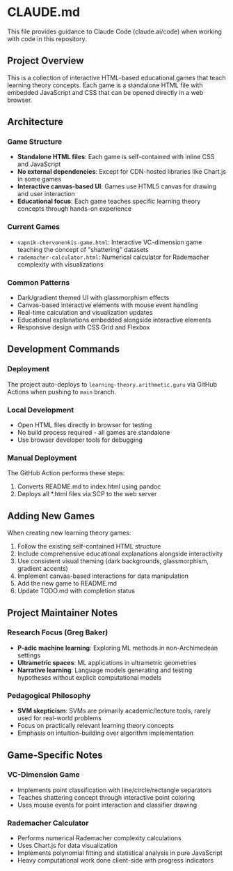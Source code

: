 # CLAUDE.md

This file provides guidance to Claude Code (claude.ai/code) when working with code in this repository.

## Project Overview

This is a collection of interactive HTML-based educational games that teach learning theory concepts. Each game is a standalone HTML file with embedded JavaScript and CSS that can be opened directly in a web browser.

## Architecture

### Game Structure
- **Standalone HTML files**: Each game is self-contained with inline CSS and JavaScript
- **No external dependencies**: Except for CDN-hosted libraries like Chart.js in some games
- **Interactive canvas-based UI**: Games use HTML5 canvas for drawing and user interaction
- **Educational focus**: Each game teaches specific learning theory concepts through hands-on experience

### Current Games
- `vapnik-chervonenkis-game.html`: Interactive VC-dimension game teaching the concept of "shattering" datasets
- `rademacher-calculator.html`: Numerical calculator for Rademacher complexity with visualizations

### Common Patterns
- Dark/gradient themed UI with glassmorphism effects
- Canvas-based interactive elements with mouse event handling
- Real-time calculation and visualization updates
- Educational explanations embedded alongside interactive elements
- Responsive design with CSS Grid and Flexbox

## Development Commands

### Deployment
The project auto-deploys to `learning-theory.arithmetic.guru` via GitHub Actions when pushing to `main` branch.

### Local Development
- Open HTML files directly in browser for testing
- No build process required - all games are standalone
- Use browser developer tools for debugging

### Manual Deployment
The GitHub Action performs these steps:
1. Converts README.md to index.html using pandoc
2. Deploys all *.html files via SCP to the web server

## Adding New Games

When creating new learning theory games:
1. Follow the existing self-contained HTML structure
2. Include comprehensive educational explanations alongside interactivity
3. Use consistent visual theming (dark backgrounds, glassmorphism, gradient accents)
4. Implement canvas-based interactions for data manipulation
5. Add the new game to README.md
6. Update TODO.md with completion status

## Project Maintainer Notes

### Research Focus (Greg Baker)
- **P-adic machine learning**: Exploring ML methods in non-Archimedean settings
- **Ultrametric spaces**: ML applications in ultrametric geometries
- **Narrative learning**: Language models generating and testing hypotheses without explicit computational models

### Pedagogical Philosophy
- **SVM skepticism**: SVMs are primarily academic/lecture tools, rarely used for real-world problems
- Focus on practically relevant learning theory concepts
- Emphasis on intuition-building over algorithm implementation

## Game-Specific Notes

### VC-Dimension Game
- Implements point classification with line/circle/rectangle separators
- Teaches shattering concept through interactive point coloring
- Uses mouse events for point interaction and classifier drawing

### Rademacher Calculator
- Performs numerical Rademacher complexity calculations
- Uses Chart.js for data visualization
- Implements polynomial fitting and statistical analysis in pure JavaScript
- Heavy computational work done client-side with progress indicators
